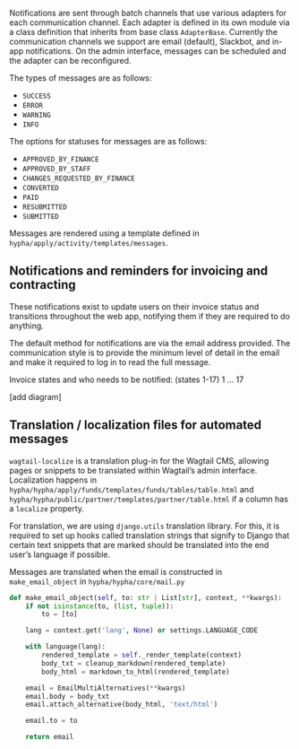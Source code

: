 
Notifications are sent through batch channels that use various adapters for each communication channel. 
Each adapter is defined in its own module via a class definition that inherits from base class `AdapterBase`. 
Currently the communication channels we support are email (default), Slackbot, and in-app notifications. On the admin interface, messages can be scheduled and the adapter can be reconfigured.

The types of messages are as follows:

- `SUCCESS`
- `ERROR`
- `WARNING`
- `INFO`

The options for statuses for messages are as follows:

- `APPROVED_BY_FINANCE`
- `APPROVED_BY_STAFF`
- `CHANGES_REQUESTED_BY_FINANCE`
- `CONVERTED`
- `PAID`
- `RESUBMITTED`
- `SUBMITTED`

Messages are rendered using a template defined in `hypha/apply/activity/templates/messages`.

## Notifications and reminders for invoicing and contracting 

These notifications exist to update users on their invoice status and transitions throughout the web app, notifying them if they are required to do anything. 

The default method for notifications are via the email address provided. The communication style is to provide the minimum level of detail in the email and make it required to log in to read the full message. 

Invoice states and who needs to be notified: (states 1-17)
1
…
17 

[add diagram]


## Translation / localization files for automated messages 

`wagtail-localize` is a translation plug-in for the Wagtail CMS, allowing pages or snippets to be translated within Wagtail’s admin interface. Localization happens in `hypha/hypha/apply/funds/templates/funds/tables/table.html` and `hypha/hypha/public/partner/templates/partner/table.html` if a column has a `localize` property. 

For translation, we are using `django.utils` translation library. For this, it is required to set up hooks called translation strings that signify to Django that certain text snippets that are marked should be translated into the end user’s language if possible. 

Messages are translated when the email is constructed in `make_email_object` in `hypha/hypha/core/mail.py` 

```python
def make_email_object(self, to: str | List[str], context, **kwargs):
    if not isinstance(to, (list, tuple)):
        to = [to]

    lang = context.get('lang', None) or settings.LANGUAGE_CODE

    with language(lang):
        rendered_template = self._render_template(context)
        body_txt = cleanup_markdown(rendered_template)
        body_html = markdown_to_html(rendered_template)

    email = EmailMultiAlternatives(**kwargs)
    email.body = body_txt
    email.attach_alternative(body_html, 'text/html')

    email.to = to

    return email
```
